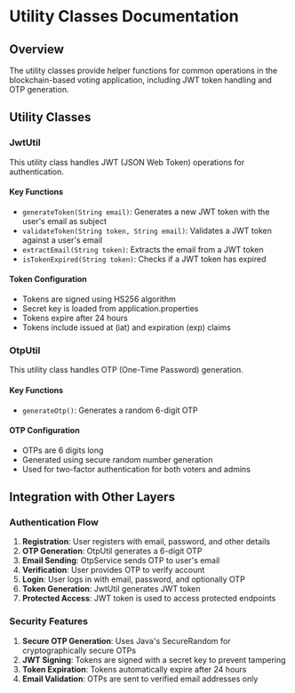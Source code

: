 # Utility Classes Documentation

## Overview

The utility classes provide helper functions for common operations in the blockchain-based voting application, including JWT token handling and OTP generation.

## Utility Classes

### JwtUtil

This utility class handles JWT (JSON Web Token) operations for authentication.

#### Key Functions

- `generateToken(String email)`: Generates a new JWT token with the user's email as subject
- `validateToken(String token, String email)`: Validates a JWT token against a user's email
- `extractEmail(String token)`: Extracts the email from a JWT token
- `isTokenExpired(String token)`: Checks if a JWT token has expired

#### Token Configuration

- Tokens are signed using HS256 algorithm
- Secret key is loaded from application.properties
- Tokens expire after 24 hours
- Tokens include issued at (iat) and expiration (exp) claims

### OtpUtil

This utility class handles OTP (One-Time Password) generation.

#### Key Functions

- `generateOtp()`: Generates a random 6-digit OTP

#### OTP Configuration

- OTPs are 6 digits long
- Generated using secure random number generation
- Used for two-factor authentication for both voters and admins

## Integration with Other Layers

### Authentication Flow

1. **Registration**: User registers with email, password, and other details
2. **OTP Generation**: OtpUtil generates a 6-digit OTP
3. **Email Sending**: OtpService sends OTP to user's email
4. **Verification**: User provides OTP to verify account
5. **Login**: User logs in with email, password, and optionally OTP
6. **Token Generation**: JwtUtil generates JWT token
7. **Protected Access**: JWT token is used to access protected endpoints

### Security Features

1. **Secure OTP Generation**: Uses Java's SecureRandom for cryptographically secure OTPs
2. **JWT Signing**: Tokens are signed with a secret key to prevent tampering
3. **Token Expiration**: Tokens automatically expire after 24 hours
4. **Email Validation**: OTPs are sent to verified email addresses only
